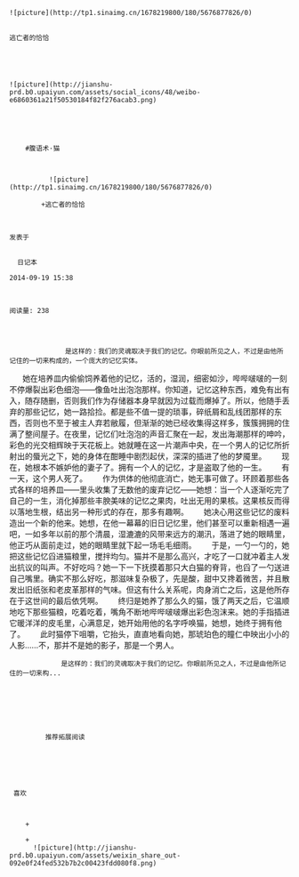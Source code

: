 
    
  
    ![picture](http://tp1.sinaimg.cn/1678219800/180/5676877826/0)
    

    逃亡者的恰恰
  
      

  
  
    ![picture](http://jianshu-prd.b0.upaiyun.com/assets/social_icons/48/weibo-e6860361a21f50530184f82f276acab3.png)
  


    
      
        #腹语术·猫
        
          
            
              ![picture](http://tp1.sinaimg.cn/1678219800/180/5676877826/0)
            
            +逃亡者的恰恰
        
        
    
    发表于 

    
      日记本

    2014-09-19 15:38

    

    阅读量: 238
  


        
                  是这样的：我们的灵魂取决于我们的记忆。你眼前所见之人，不过是由他所记住的一切来构成的，一个庞大的记忆实体。
        她在培养皿内偷偷饲养着他的记忆，活的，湿润，细密如沙，哔哔啵啵的一刻不停爆裂出彩色细泡——像鱼吐出泡泡那样。你知道，记忆这种东西，难免有出有入，随存随删，否则我们作为存储器本身早就因为过载而爆掉了。所以，他随手丢弃的那些记忆，她一路拾捡。都是些不值一提的琐事，碎纸屑和乱线团那样的东西，否则也不至于被主人弃若敝履，但渐渐的她已经收集得这样多，簇簇拥拥的住满了整间屋子。在夜里，记忆们吐泡泡的声音汇聚在一起，发出海潮那样的呻吟，彩色的光交相辉映于天花板上。她就睡在这一片潮声中央，在一个男人的记忆所折射出的蜃光之下，她的身体在酣睡中剧烈起伏，深深的插进了他的梦魇里。
        现在，她根本不嫉妒他的妻子了。拥有一个人的记忆，才是盗取了他的一生。
        有一天，这个男人死了。
        作为供体的他彻底消亡，她无事可做了。环顾着那些各式各样的培养皿——里头收集了无数他的废弃记忆——她想：当一个人逐渐吃完了自己的一生，消化掉那些丰腴美味的记忆之果肉，吐出无用的果核。这果核反而得以落地生根，结出另一种形式的存在，那多有趣啊。
        她决心用这些记忆的废料造出一个新的他来。她想，在他一幕幕的旧日记忆里，他们甚至可以重新相遇一遍吧，一如多年以前的那个清晨，湿漉漉的风带来远方的潮汛，落进了她的眼睛里，他正巧从面前走过，她的眼睛里就下起一场毛毛细雨。
        于是，一勺一勺的，她把这些记忆舀进猫粮里，搅拌均匀。猫并不是那么高兴，才吃了一口就冲着主人发出抗议的叫声。不好吃吗？她一下一下抚摸着那只大白猫的脊背，也舀了一勺送进自己嘴里。确实不那么好吃，那滋味复杂极了，先是酸，甜中又搀着微苦，并且散发出旧纸张和老皮革那样的气味。但这有什么关系呢，肉身消亡之后，这是他所存在于这世间的最后依凭啊。
        终归是她养了那么久的猫，饿了两天之后，它温顺地吃下那些猫粮，吃着吃着，嘴角不断地哔哔啵啵爆出彩色泡沫来。她的手指插进它暖洋洋的皮毛里，心满意足，她开始用他的名字呼唤猫，她想，她终于拥有他了。
        此时猫停下咀嚼，它抬头，直直地看向她，那琥珀色的瞳仁中映出小小的人影……不，那并不是她的影子，那是一个男人。

        
                 是这样的：我们的灵魂取决于我们的记忆。你眼前所见之人，不过是由他所记住的一切来构...
      
    
    
      
      
      
          
             推荐拓展阅读
        
      
    
    
      
          
     喜欢

      
      
        +
                  
        +
          ![picture](http://jianshu-prd.b0.upaiyun.com/assets/weixin_share_out-092e0f24fed532b7b2c00423fdd080f8.png)
        
      
    
  


